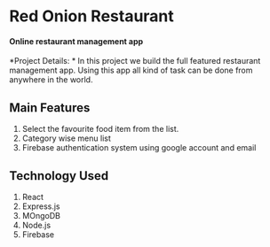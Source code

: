 <h1>Red Onion Restaurant</h1>
<h4>Online restaurant management app</h4>

*Project Details: *
In this project we build the full featured restaurant management app. Using this app all kind of task can be done from anywhere in the world.

<h2>Main Features</h2>

1. Select the favourite food item from the list.
2. Category wise menu list
3. Firebase authentication system using google account and email

<h2>Technology Used</h2>

1. React
2. Express.js
3. MOngoDB
4. Node.js
5. Firebase

